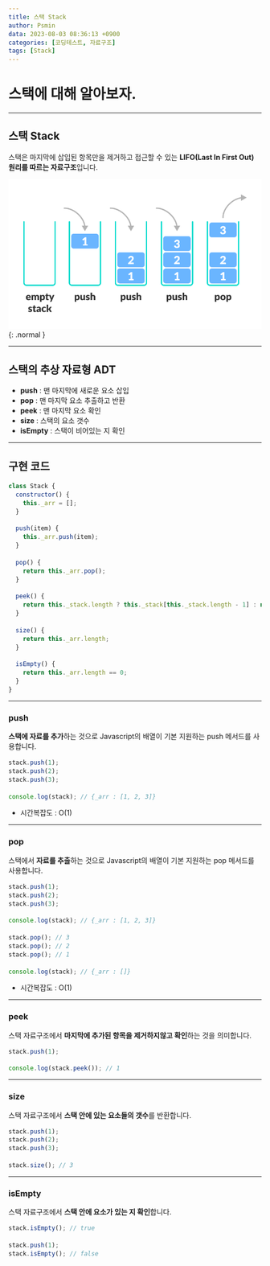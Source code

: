 ```yaml
---
title: 스택 Stack
author: Psmin
data: 2023-08-03 08:36:13 +0900
categories: [코딩테스트, 자료구조]
tags: [Stack]
---
```


# 스택에 대해 알아보자.

---

## 스택 Stack

스택은 마지막에 삽입된 항목만을 제거하고 접근할 수 있는 **LIFO(Last In First Out) 원리를 따르는 자료구조**입니다.

![stack](/assets/img/stack.png){: .normal }

---

## 스택의 추상 자료형 ADT

- **push** : 맨 마지막에 새로운 요소 삽입
- **pop** : 맨 마지막 요소 추출하고 반환
- **peek** : 맨 마지막 요소 확인
- **size** : 스택의 요소 갯수
- **isEmpty** : 스택이 비어있는 지 확인

---

## 구현 코드

```js
class Stack {
  constructor() {
    this._arr = [];
  }

  push(item) {
    this._arr.push(item);
  }

  pop() {
    return this._arr.pop();
  }

  peek() {
    return this._stack.length ? this._stack[this._stack.length - 1] : null;
  }

  size() {
    return this._arr.length;
  }

  isEmpty() {
    return this._arr.length == 0;
  }
}
```

---

### push

**스택에 자료를 추가**하는 것으로 Javascript의 배열이 기본 지원하는 push 메서드를 사용합니다.

```js
stack.push(1);
stack.push(2);
stack.push(3);

console.log(stack); // {_arr : [1, 2, 3]}
```

- 시간복잡도 : O(1)

---

### pop

스택에서 **자료를 추출**하는 것으로 Javascript의 배열이 기본 지원하는 pop 메서드를 사용합니다.

```js
stack.push(1);
stack.push(2);
stack.push(3);

console.log(stack); // {_arr : [1, 2, 3]}

stack.pop(); // 3
stack.pop(); // 2
stack.pop(); // 1

console.log(stack); // {_arr : []}
```

- 시간복잡도 : O(1)

---

### peek

스택 자료구조에서 **마지막에 추가된 항목을 제거하지않고 확인**하는 것을 의미합니다.

```js
stack.push(1);

console.log(stack.peek()); // 1
```

---

### size

스택 자료구조에서 **스택 안에 있는 요소들의 갯수**를 반환합니다.

```js
stack.push(1);
stack.push(2);
stack.push(3);

stack.size(); // 3
```

---

### isEmpty

스택 자료구조에서 **스택 안에 요소가 있는 지 확인**합니다.

```js
stack.isEmpty(); // true

stack.push(1);
stack.isEmpty(); // false
```
